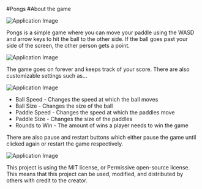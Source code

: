#Pongs
#About the game          

![Application Image](https://keep.google.com/u/0/media/v2/1myr15DFdQcgBXUf_AID0ByLMb50QX3Ed55Dtn7M0n03OZeRPUgt29TuuJBUk5w/1vbX31-eQE9dgBY1GgRs3GcOCmngtvFF7upAddlcKlWgfYQUBulGkyTjABYZInw?sz=512&accept=image%2Fgif%2Cimage%2Fjpeg%2Cimage%2Fjpg%2Cimage%2Fpng%2Cimage%2Fwebpw=true?raw=true)

Pongs is a simple game where you can move your paddle using the WASD and arrow keys to hit the ball to the other side. If the ball goes past your side of the screen, the other person gets a point. 
  
![Application Image](https://keep.google.com/u/0/media/v2/1wvWEpiYZWSjbe8vO2I5-kyfGxNbzrgraati9Md2Y4zLspROyBsp8itiOqpaUqg/15LQMCq_pUqFAe1ltbvtIuLcPfEjGW4hw9HwH4OVizNnNYyg6gtps0bUrR_ZVMKo?sz=512&accept=image%2Fgif%2Cimage%2Fjpeg%2Cimage%2Fjpg%2Cimage%2Fpng%2Cimage%2Fwebp?raw=true)

The game goes on forever and keeps track of your score. There are also customizable settings such as…

![Application Image](https://keep.google.com/u/0/media/v2/1EwnXy2qCxAAANRP6h7TR1mJv1kHzoljnoXPoRYSAPpdPrjFYz5kgjmMAa69YAA/1iJuhp3ciInzlVxH3njMcRyvr_IweMmyhzKSR5Pahmmc8AGF6uGOrdarVeEdzbuc?sz=512&accept=image%2Fgif%2Cimage%2Fjpeg%2Cimage%2Fjpg%2Cimage%2Fpng%2Cimage%2Fwebp?raw=true)

* Ball Speed - Changes the speed at which the ball moves
* Ball Size - Changes the size of the ball
* Paddle Speed - Changes the speed at which the paddles move
* Paddle Size - Changes the size of the paddles
* Rounds to Win - The amount of wins a player needs to win the game


There are also pause and restart buttons which either pause the game until clicked again or restart the game respectively.
  
![Application Image](file:///D:/bk/sbkRepo/Pongs/.git/Pictures/Buttons.png?raw=true)


This project is using the MIT license, or Permissive open-source license. This means that this project can be used, modified, and distributed by others with credit to the creator.